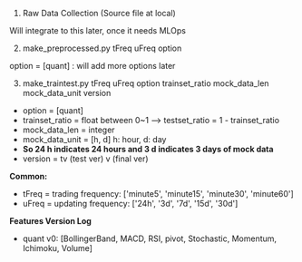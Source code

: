1. Raw Data Collection (Source file at local) <br>
  
Will integrate to this later, once it needs MLOps <br>
  
2. make_preprocessed.py tFreq uFreq option <br>
  
option = [quant] : will add more options later <br>
  
3. make_traintest.py tFreq uFreq option trainset_ratio mock_data_len mock_data_unit version <br>
  
- option = [quant]
- trainset_ratio = float between 0~1 --> testset_ratio = 1 - trainset_ratio
- mock_data_len = integer
- mock_data_unit = [h, d] h: hour, d: day
- __So 24 h indicates 24 hours and 3 d indicates 3 days of mock data__
- version = tv (test ver) v (final ver) <br>
  
__Common:__ <br>
- tFreq = trading frequency: ['minute5', 'minute15', 'minute30', 'minute60']
- uFreq = updating frequency: ['24h', '3d', '7d', '15d', '30d']
  
  
__Features Version Log__ <br>
- quant v0: [BollingerBand, MACD, RSI, pivot, Stochastic, Momentum, Ichimoku, Volume]